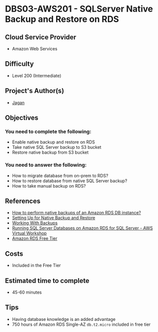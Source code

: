 # DBS03-AWS201 - SQLServer Native Backup and Restore on RDS

## Cloud Service Provider

- Amazon Web Services


## Difficulty

- Level 200 (Intermediate)


## Project's Author(s)

- [Jagan](https://twitter.com/JAG2wt)

## Objectives

### You need to complete the following:

- Enable native backup and restore on RDS
- Take native SQL Server backup to S3 bucket 
- Restore native backup from S3 bucket


### You need to answer the following:

- How to migrate database from on-prem to RDS?
- How to restore database from native SQL Server backup?
- How to take manual backup on RDS?

## References
- [How to perform native backups of an Amazon RDS DB instance?](https://aws.amazon.com/premiumsupport/knowledge-center/native-backup-rds-sql-server/)
- [Setting Up for Native Backup and Restore](https://docs.aws.amazon.com/AmazonRDS/latest/UserGuide/SQLServer.Procedural.Importing.html#SQLServer.Procedural.Importing.Native.Enabling)
- [Working With Backups](https://docs.aws.amazon.com/AmazonRDS/latest/UserGuide/USER_WorkingWithAutomatedBackups.html)
- [Running SQL Server Databases on Amazon RDS for SQL Server - AWS Virtual Workshop](https://youtu.be/twOglkIFbXU)
- [Amazon RDS Free Tier](https://aws.amazon.com/rds/free/)

## Costs

- Included in the Free Tier


## Estimated time to complete
- 45-60 minutes


## Tips
- Having database knowledge is an added advantage
- 750 hours of Amazon RDS Single-AZ `db.t2.micro` included in free tier



